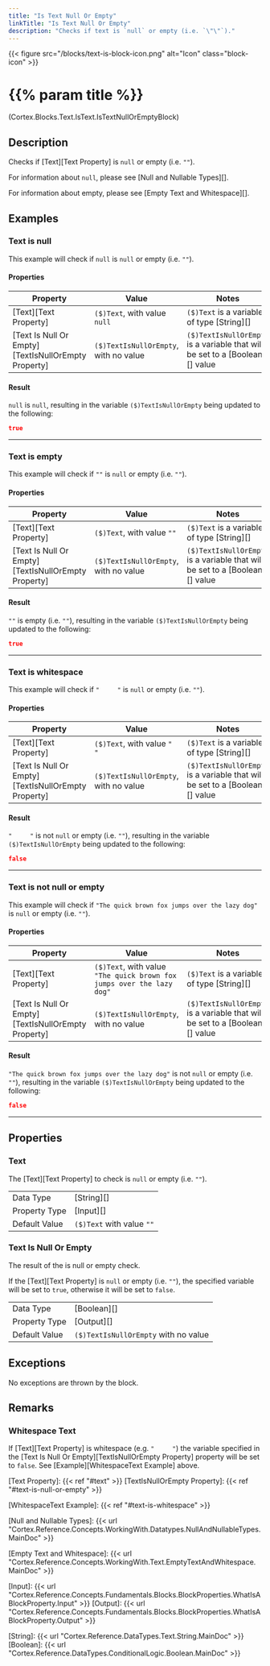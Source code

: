 ```yaml
---
title: "Is Text Null Or Empty"
linkTitle: "Is Text Null Or Empty"
description: "Checks if text is `null` or empty (i.e. `\"\"`)."
---
```


{{< figure src="/blocks/text-is-block-icon.png" alt="Icon" class="block-icon" >}}

# {{% param title %}}

<p class="namespace">(Cortex.Blocks.Text.IsText.IsTextNullOrEmptyBlock)</p>

## Description

Checks if [Text][Text Property] is `null` or empty (i.e. `""`).

For information about `null`, please see [Null and Nullable Types][].

For information about empty, please see [Empty Text and Whitespace][].

## Examples

### Text is null

This example will check if `null` is `null` or empty (i.e. `""`).

#### Properties

| Property           | Value                     | Notes                                    |
|--------------------|---------------------------|------------------------------------------|
| [Text][Text Property] | `($)Text`, with value `null` | `($)Text` is a variable of type [String][] |
| [Text Is Null Or Empty][TextIsNullOrEmpty Property] | `($)TextIsNullOrEmpty`, with no value | `($)TextIsNullOrEmpty` is a variable that will be set to a [Boolean][] value |

#### Result

`null` is `null`, resulting in the variable `($)TextIsNullOrEmpty` being updated to the following:

```json
true
```

***

### Text is empty

This example will check if `""` is `null` or empty (i.e. `""`).

#### Properties

| Property           | Value                     | Notes                                    |
|--------------------|---------------------------|------------------------------------------|
| [Text][Text Property] | `($)Text`, with value `""` | `($)Text` is a variable of type [String][] |
| [Text Is Null Or Empty][TextIsNullOrEmpty Property] | `($)TextIsNullOrEmpty`, with no value | `($)TextIsNullOrEmpty` is a variable that will be set to a [Boolean][] value |

#### Result

`""` is empty (i.e. `""`), resulting in the variable `($)TextIsNullOrEmpty` being updated to the following:

```json
true
```

***

### Text is whitespace

This example will check if `"     "` is `null` or empty (i.e. `""`).

#### Properties

| Property           | Value                     | Notes                                    |
|--------------------|---------------------------|------------------------------------------|
| [Text][Text Property] | `($)Text`, with value `"     "` | `($)Text` is a variable of type [String][] |
| [Text Is Null Or Empty][TextIsNullOrEmpty Property] | `($)TextIsNullOrEmpty`, with no value | `($)TextIsNullOrEmpty` is a variable that will be set to a [Boolean][] value |

#### Result

`"     "` is not `null` or empty (i.e. `""`), resulting in the variable `($)TextIsNullOrEmpty` being updated to the following:

```json
false
```

***

### Text is not null or empty

This example will check if `"The quick brown fox jumps over the lazy dog"` is `null` or empty (i.e. `""`).

#### Properties

| Property           | Value                     | Notes                                    |
|--------------------|---------------------------|------------------------------------------|
| [Text][Text Property] | `($)Text`, with value `"The quick brown fox jumps over the lazy dog"` | `($)Text` is a variable of type [String][] |
| [Text Is Null Or Empty][TextIsNullOrEmpty Property] | `($)TextIsNullOrEmpty`, with no value | `($)TextIsNullOrEmpty` is a variable that will be set to a [Boolean][] value |

#### Result

`"The quick brown fox jumps over the lazy dog"` is not `null` or empty (i.e. `""`), resulting in the variable `($)TextIsNullOrEmpty` being updated to the following:

```json
false
```

***

## Properties

### Text

The [Text][Text Property] to check is `null` or empty (i.e. `""`).

| | |
|--------------------|---------------------------|
| Data Type | [String][] |
| Property Type | [Input][] |
| Default Value | `($)Text` with value `""` |

### Text Is Null Or Empty

The result of the is null or empty check.

If the [Text][Text Property] is `null` or empty (i.e. `""`), the specified variable will be set to `true`, otherwise it will be set to `false`.

| | |
|--------------------|---------------------------|
| Data Type | [Boolean][] |
| Property Type | [Output][] |
| Default Value | `($)TextIsNullOrEmpty` with no value |

## Exceptions

No exceptions are thrown by the block.

## Remarks

### Whitespace Text

If [Text][Text Property] is whitespace (e.g. `"     "`) the variable specified in the [Text Is Null Or Empty][TextIsNullOrEmpty Property] property will be set to `false`. See [Example][WhitespaceText Example] above.

[Text Property]: {{< ref "#text" >}}
[TextIsNullOrEmpty Property]: {{< ref "#text-is-null-or-empty" >}}

[WhitespaceText Example]: {{< ref "#text-is-whitespace" >}}

[Null and Nullable Types]: {{< url "Cortex.Reference.Concepts.WorkingWith.Datatypes.NullAndNullableTypes.MainDoc" >}}

[Empty Text and Whitespace]: {{< url "Cortex.Reference.Concepts.WorkingWith.Text.EmptyTextAndWhitespace.MainDoc" >}}

[Input]: {{< url "Cortex.Reference.Concepts.Fundamentals.Blocks.BlockProperties.WhatIsABlockProperty.Input" >}}
[Output]: {{< url "Cortex.Reference.Concepts.Fundamentals.Blocks.BlockProperties.WhatIsABlockProperty.Output" >}}

[String]: {{< url "Cortex.Reference.DataTypes.Text.String.MainDoc" >}}
[Boolean]: {{< url "Cortex.Reference.DataTypes.ConditionalLogic.Boolean.MainDoc" >}}
